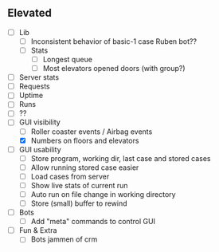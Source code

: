 ## Elevated
 - [ ] Lib
   - [ ] Inconsistent behavior of basic-1 case Ruben bot??
   - [ ] Stats
     - [ ] Longest queue
     - [ ] Most elevators opened doors (with group?)
 - [ ] Server stats
 - [ ] Requests
 - [ ] Uptime
 - [ ] Runs
 - [ ] ??
 - [ ] GUI visibility
   - [ ] Roller coaster events / Airbag events
   - [x] Numbers on floors and elevators
 - [ ] GUI usability
   - [ ] Store program, working dir, last case and stored cases
   - [ ] Allow running stored case easier
   - [ ] Load cases from server
   - [ ] Show live stats of current run
   - [ ] Auto run on file change in working directory
   - [ ] Store (small) buffer to rewind
 - [ ] Bots
   - [ ] Add "meta" commands to control GUI
 - [ ] Fun & Extra
   - [ ] Bots jammen of crm
